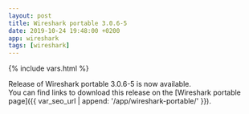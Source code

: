 ```yaml
---
layout: post
title: Wireshark portable 3.0.6-5
date: 2019-10-24 19:48:00 +0200
app: wireshark
tags: [wireshark]
---
```

{% include vars.html %}

Release of Wireshark portable 3.0.6-5 is now available.<br />
You can find links to download this release on the [Wireshark portable page]({{ var_seo_url | append: '/app/wireshark-portable/' }}).
